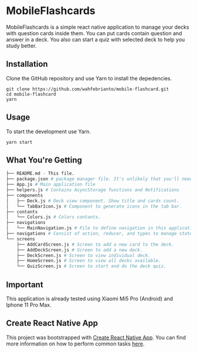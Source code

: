 # MobileFlashcards

MobileFlashcards is a simple react native application to manage your decks with question cards inside them. You can put cards contain question and answer in a deck. You also can start a quiz with selected deck to help you study better.

## Installation

Clone the GitHub repository and use Yarn to install the depedencies.

```
git clone https://github.com/wahfebrianto/mobile-flashcard.git
cd mobile-flashcard
yarn
```

## Usage

To start the development use Yarn.

```
yarn start
```

## What You're Getting

```bash
├── README.md - This file.
├── package.json # package manager file. It's unlikely that you'll need to modify this.
├── App.js # Main application file
├── helpers.js # Contains AsyncStorage functions and Notifications
├── components
│   ├── Deck.js # Deck view component. Show title and cards count.
│   └── TabBarIcon.js # Component to generate icons in the tab bar.
├── contants
│   └── Colors.js # Colors contants.
├── navigations
│   └── MainNavigation.js # File to define navigation in this application.
├── navigations # Consist of action, reducer, and types to manage state in this application.
└── screens
    ├── AddCardScreen.js # Screen to add a new card to the deck.
    ├── AddDeckScreen.js # Screen to add a new deck.
    ├── DeckScreen.js # Screen to view individual deck.
    ├── HomeScreen.js # Screen to view all decks available.
    └── QuizScreen.js # Screen to start and do the deck quiz.
```

## Important

This application is already tested using Xiaomi Mi5 Pro (Android) and Iphone 11 Pro Max.

## Create React Native App

This project was bootstrapped with [Create React Native App](https://github.com/react-community/create-react-native-app). You can find more information on how to perform common tasks [here](https://github.com/react-community/create-react-native-app/blob/master/README.md).
